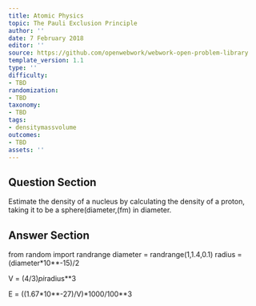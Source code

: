 ```yaml
---
title: Atomic Physics
topic: The Pauli Exclusion Principle
author: ''
date: 7 February 2018
editor: ''
source: https://github.com/openwebwork/webwork-open-problem-library
template_version: 1.1
type: ''
difficulty:
- TBD
randomization:
- TBD
taxonomy:
- TBD
tags:
- densitymassvolume
outcomes:
- TBD
assets: ''
---
```


## Question Section 

Estimate the density of a nucleus by calculating the density of a proton, taking it to be a sphere(diameter,(fm) in diameter.



## Answer Section

from random import randrange
diameter = randrange(1,1.4,0.1)
radius = (diameter*10**-15)/2

V = (4/3)*pi*radius**3

E = ((1.67*10**-27)/V)*1000/100**3